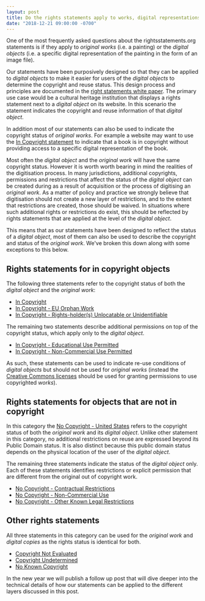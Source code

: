 ```yaml
---
layout: post
title: Do the rights statements apply to works, digital representations of works or both?
date: "2018-12-21 09:00:00 -0700"
---
```


One of the most frequently asked questions about the rightsstatements.org statements is if they apply to _original works_ (i.e. a painting) or the _digital objects_ (i.e. a specific digital representation of the painting in the form of an image file).

Our statements have been purposively designed so that they can be applied to _digital objects_ to make it easier for users of the _digital objects_ to determine the copyright and reuse status. This design process and principles are documented in the [right statements white paper](https://rightsstatements.org/en/documentation/rights-statements-white-paper/). The primary use case would be a cultural heritage institution that displays a rights statement next to a _digital object_ on its website. In this scenario the statement indicates the copyright and reuse information of that _digital object_.

In addition most of our statements can also be used to indicate the copyright status of _original works_. For example a website may want to use the [In Copyright statement](https://rightsstatements.org/vocab/InC/1.0/) to indicate that a book is in copyright without providing access to a specific digital representation of the book.

Most often the _digital object_ and the _original work_ will have the same copyright status. However it is worth worth bearing in mind the realities of the digitisation process. In many jurisdictions, additional copyrights, permissions and restrictions that affect the status of the _digital object_ can be created during as a result of acquisition or the process of digitising an _original work_. As a matter of policy and practice we strongly believe that digitisation should not create a new layer of restrictions, and to the extent that restrictions are created, those should be waived. In situations where such additional rights or restrictions do exist, this should be reflected by rights statements that are applied at the level of the _digital object_.

This means that as our statements have been designed to reflect the status of a _digital object_, most of them can also be used to describe the copyright and status of the _original work_. We've broken this down along with some exceptions to this below.

## Rights statements for in copyright objects

The following three statements refer to the copyright status of both the _digital object_ and the _original work_:

*   [In Copyright](https://rightsstatements.org/vocab/InC/1.0/)
*   [In Copyright - EU Orphan Work](https://rightsstatements.org/vocab/InC-OW-EU/1.0/)
*   [In Copyright - Rights-holder(s) Unlocatable or Unidentifiable](https://rightsstatements.org/vocab/InC-RUU/1.0/)

The remaining two statements describe additional permissions on top of the copyright status, which apply only to the _digital object_.

*   [In Copyright - Educational Use Permitted](https://rightsstatements.org/vocab/InC-EDU/1.0/)
*   [In Copyright - Non-Commercial Use Permitted](https://rightsstatements.org/vocab/InC-NC/1.0/)

As such, these statements can be used to indicate re-use conditions of _digital objects_ but should not be used for _original works_ (instead the [Creative Commons licenses](https://www.creativecommons.org/) should be used for granting permissions to use copyrighted _works_).

## Rights statements for objects that are not in copyright

In this category the [No Copyright - United States](https://rightsstatements.org/vocab/NoC-US/1.0/) refers to the copyright status of both the _original work_ and its _digital object_. Unlike other statement in this category, no additional restrictions on reuse are expressed beyond its Public Domain status. It is also distinct because this public domain status depends on the physical location of the user of the _digital object_.

The remaining three statements indicate the status of the _digital object_ only. Each of these statements identifies restrictions or explicit permission that are different from the original out of copyright work.

*   [No Copyright - Contractual Restrictions](https://rightsstatements.org/vocab/NoC-CR/1.0/)
*   [No Copyright - Non-Commercial Use](https://rightsstatements.org/vocab/NoC-NC/1.0/)
*   [No Copyright - Other Known Legal Restrictions](https://rightsstatements.org/vocab/NoC-OKLR/1.0/)

## Other rights statements

All three statements in this category can be used for the _original work_ and _digital copies_ as the rights status is identical for both.

*   [Copyright Not Evaluated](https://rightsstatements.org/vocab/CNE/1.0/)
*   [Copyright Undetermined](https://rightsstatements.org/vocab/UND/1.0/)
*   [No Known Copyright](https://rightsstatements.org/vocab/NKC/1.0/)

In the new year we will publish a follow up post that will dive deeper into the technical details of how our statements can be applied to the different layers discussed in this post.
